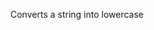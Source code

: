 Converts a string into lowercase

<rv-bind-content class="pt-3">
<template>
<rv-example-tabs class="pt-3" handle="args-formatter">
<template type="single-html-file">
<div rv-text="'NaNaNaaa' | downcase"></div>
</template>
</rv-example-tabs>
</template>
</rv-bind-content>
